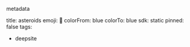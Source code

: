 metadata

title: asteroids
emoji: 🐳
colorFrom: blue
colorTo: blue
sdk: static
pinned: false
tags:
  - deepsite